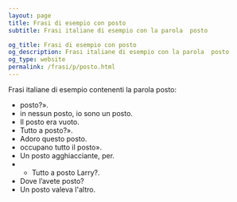 ```yaml
---
layout: page
title: Frasi di esempio con posto 
subtitle: Frasi italiane di esempio con la parola  posto

og_title: Frasi di esempio con posto 
og_description: Frasi italiane di esempio con la parola  posto
og_type: website
permalink: /frasi/p/posto.html
---
```


Frasi italiane di esempio contenenti la parola posto:


- posto?».
- in nessun posto, io sono un posto.
- Il posto era vuoto.
- Tutto a posto?».
- Adoro questo posto.
- occupano tutto il posto».
- Un posto agghiacciante, per.
- - Tutto a posto Larry?.
- Dove l’avete posto?
- Un posto valeva l'altro.

